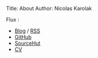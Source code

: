 Title: About
Author: Nicolas Karolak

Flux :

- [Blog](https://blog.karolak.fr) / [RSS](https://blog.karolak.fr/feeds/atom.xml)
- [GitHub](https://github.com/nikaro)
- [SourceHut](https://git.sr.ht/~nka)
- [CV](http://www.nicolas-karolak.fr)
